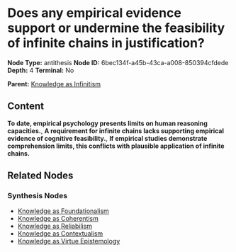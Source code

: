 # Does any empirical evidence support or undermine the feasibility of infinite chains in justification?

**Node Type:** antithesis
**Node ID:** 6bec134f-a45b-43ca-a008-850394cfdede
**Depth:** 4
**Terminal:** No

**Parent:** [Knowledge as Infinitism](knowledge-as-infinitism-synthesis-7f8e4625-f656-4461-b7dc-03001ef60d00.md)

## Content

**To date, empirical psychology presents limits on human reasoning capacities.**, **A requirement for infinite chains lacks supporting empirical evidence of cognitive feasibility.**, **If empirical studies demonstrate comprehension limits, this conflicts with plausible application of infinite chains.**

## Related Nodes

### Synthesis Nodes

- [Knowledge as Foundationalism](knowledge-as-foundationalism-synthesis-4fcbbb6f-5474-4d2a-b5d6-84cabad61422.md)
- [Knowledge as Coherentism](knowledge-as-coherentism-synthesis-f964a02b-ae79-4c73-bc63-4d478d0cb2f4.md)
- [Knowledge as Reliabilism](knowledge-as-reliabilism-synthesis-d1c96a99-ba72-46ce-97aa-2e3c2f9cb78b.md)
- [Knowledge as Contextualism](knowledge-as-contextualism-synthesis-192da69b-7c1d-40f7-b464-cdffb19cce9c.md)
- [Knowledge as Virtue Epistemology](knowledge-as-virtue-epistemology-synthesis-42f4e3de-b8bd-4f11-8e4b-7660c1cd6b9d.md)

